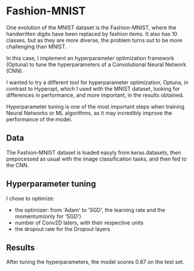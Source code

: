 # Fashion-MNIST
One evolution of the MNIST dataset is the Fashion-MNIST, where the handwritten digits have been replaced by fashion items. It also has 10 classes, but as they are more diverse, the problem turns out to be more challenging than MNIST.

In this case, I implement an hyperparameter optimization framework (Optuna) to tune the hyperparameters of a Convolutional Neural Network (CNN). 

I wanted to try a different tool for hyperparameter optimization, Optuna, in contrast to Hyperopt, which I used with the MNIST dataset, looking for differences in performance, and more important, in the results obtained.

Hyperparameter tuning is one of the most important steps when training Neural Networks or ML algorithms, as it may incredibly improve the performance of the model.
## Data
The Fashion-MNIST dataset is loaded easyly from keras.datasets, then prepocessed as usual with the image classification tasks, and then fed to the CNN.
## Hyperparameter tuning
I chose to optimize:
  - the optimizer: from 'Adam' to 'SGD', the learning rate and the momentum(only for 'SGD')
  - number of Conv2D laters, with their respective units
  - the dropout rate for the Dropout layers
  
 ## Results
 After tuning the hyperparameters, the model scores 0.87 on the test set.
  
